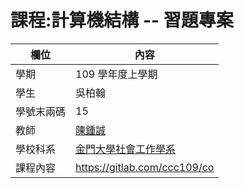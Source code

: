 # 課程:計算機結構 -- 習題專案

欄位 | 內容
-----|--------
學期 | 109 學年度上學期
學生 |  吳柏翰
學號末兩碼 | 15
教師 | [陳鍾誠](https://www.nqu.edu.tw/educsie/index.php?act=blog&code=list&ids=4)
學校科系 | [金門大學社會工作學系](https://www.nqu.edu.tw/educsie/index.php)
課程內容 | https://gitlab.com/ccc109/co
